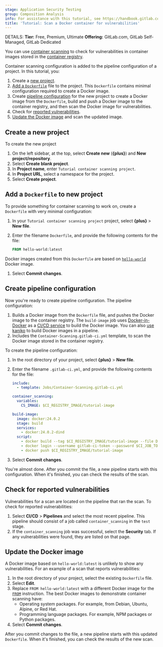 ```yaml
---
stage: Application Security Testing
group: Composition Analysis
info: For assistance with this tutorial, see https://handbook.gitlab.com/handbook/product/ux/technical-writing/#assignments-to-other-projects-and-subjects.
title: 'Tutorial: Scan a Docker container for vulnerabilities'
---
```


DETAILS:
**Tier:** Free, Premium, Ultimate
**Offering:** GitLab.com, GitLab Self-Managed, GitLab Dedicated

You can use [container scanning](../../user/application_security/container_scanning/index.md) to check for vulnerabilities
in container images stored in the [container registry](../../user/packages/container_registry/_index.md).

Container scanning configuration is added to the pipeline configuration of a project. In this tutorial, you:

1. Create a [new project](#create-a-new-project).
1. [Add a `Dockerfile`](#add-a-dockerfile-to-new-project) file to the project. This `Dockerfile` contains minimal
   configuration required to create a Docker image.
1. Create [pipeline configuration](#create-pipeline-configuration) for the new project to create a Docker
   image from the `Dockerfile`, build and push a Docker image to the container registry, and then scan the Docker image
   for vulnerabilities.
1. Check for [reported vulnerabilities](#check-for-reported-vulnerabilities).
1. [Update the Docker image](#update-the-docker-image) and scan the updated image.

## Create a new project

To create the new project

1. On the left sidebar, at the top, select **Create new** (**{plus}**) and **New project/repository**.
1. Select **Create blank project**.
1. In **Project name**, enter `Tutorial container scanning project`.
1. In **Project URL**, select a namespace for the project.
1. Select **Create project**.

## Add a `Dockerfile` to new project

To provide something for container scanning to work on, create a `Dockerfile` with very minimal configuration:

1. In your `Tutorial container scanning project` project, select **{plus}** > **New file**.
1. Enter the filename `Dockerfile`, and provide the following contents for the file:

   ```Dockerfile
   FROM hello-world:latest
   ```

Docker images created from this `Dockerfile` are based on [`hello-world`](https://hub.docker.com/_/hello-world) Docker
image.

1. Select **Commit changes**.

## Create pipeline configuration

Now you're ready to create pipeline configuration. The pipeline configuration:

1. Builds a Docker image from the `Dockerfile` file, and pushes the Docker image to the container registry. The
   `build-image` job uses [Docker-in-Docker](../../ci/docker/using_docker_build.md) as a
   [CI/CD service](../../ci/services/_index.md) to build the Docker image. You can also
   [use kaniko](../../ci/docker/using_kaniko.md) to build Docker images in a pipeline.
1. Includes the `Container-Scanning.gitlab-ci.yml` template, to scan the Docker image stored in the container registry.

To create the pipeline configuration:

1. In the root directory of your project, select **{plus}** > **New file**.
1. Enter the filename `.gitlab-ci.yml`, and provide the following contents for the file:

   ```yaml
   include:
     - template: Jobs/Container-Scanning.gitlab-ci.yml

   container_scanning:
     variables:
       CS_IMAGE: $CI_REGISTRY_IMAGE/tutorial-image

   build-image:
     image: docker:24.0.2
     stage: build
     services:
       - docker:24.0.2-dind
     script:
       - docker build --tag $CI_REGISTRY_IMAGE/tutorial-image --file Dockerfile .
       - docker login --username gitlab-ci-token --password $CI_JOB_TOKEN $CI_REGISTRY
       - docker push $CI_REGISTRY_IMAGE/tutorial-image
   ```

1. Select **Commit changes**.

You're almost done. After you commit the file, a new pipeline starts with this configuration.
When it's finished, you can check the results of the scan.

## Check for reported vulnerabilities

Vulnerabilities for a scan are located on the pipeline that ran the scan. To check for reported vulnerabilities:

1. Select **CI/CD** > **Pipelines** and select the most recent pipeline. This pipeline should consist of a job called
   `container_scanning` in the `test` stage.
1. If the `container_scanning` job was successful, select the **Security** tab. If any vulnerabilities were found, they
   are listed on that page.

## Update the Docker image

A Docker image based on `hello-world:latest` is unlikely to show any vulnerabilities. For an example of a scan that
reports vulnerabilities:

1. In the root directory of your project, select the existing `Dockerfile` file.
1. Select **Edit**.
1. Replace `FROM hello-world:latest` with a different Docker image for the
   [`FROM`](https://docs.docker.com/reference/dockerfile/#from) instruction. The best Docker images to demonstrate
   container scanning have:
   - Operating system packages. For example, from Debian, Ubuntu, Alpine, or Red Hat.
   - Programming language packages. For example, NPM packages or Python packages.
1. Select **Commit changes**.

After you commit changes to the file, a new pipeline starts with this updated `Dockerfile`. When it's finished, you can
check the results of the new scan.
